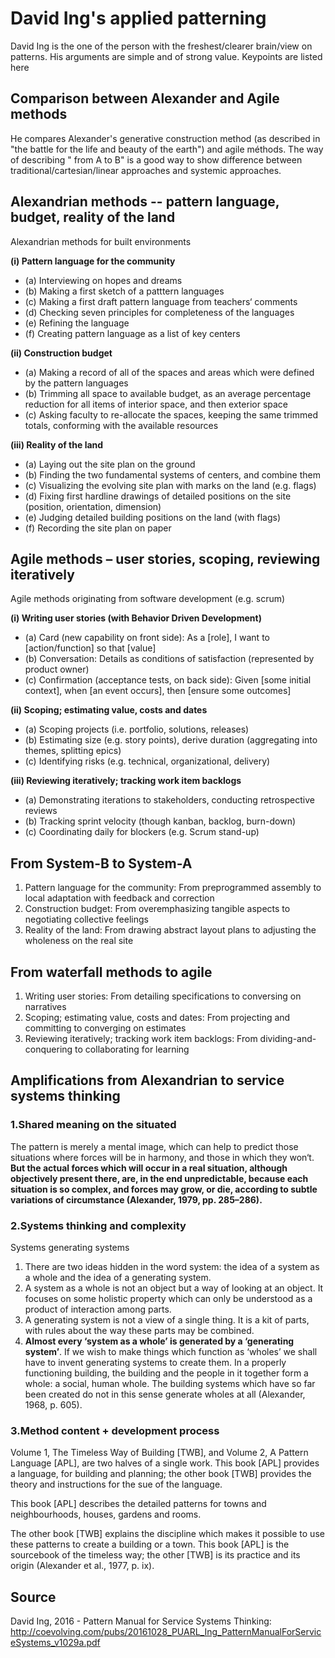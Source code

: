 # David Ing's applied patterning

David Ing is the one of the person with the freshest/clearer brain/view on patterns. His arguments are simple and of strong value. Keypoints are listed here



## Comparison between Alexander and Agile methods

He compares Alexander's generative construction method (as described in "the battle for the life and beauty of the earth") and agile méthods. The way of describing " from A to B" is a good way to show difference between traditional/cartesian/linear approaches and systemic approaches.


## Alexandrian methods -- pattern language, budget, reality of the land
Alexandrian methods for built environments

**(i) Pattern language for the community**
- (a) Interviewing on hopes and dreams
- (b) Making a first sketch of a patttern languages
- (c) Making a first draft pattern language from teachers‘ comments
- (d) Checking seven principles for completeness of the languages
- (e) Refining the language
- (f) Creating pattern language as a list of key centers

**(ii) Construction budget**
- (a) Making a record of all of the spaces and areas which were defined by the pattern languages
- (b) Trimming all space to available budget, as an average percentage reduction for all items of interior space, and then exterior space
- (c) Asking faculty to re-allocate the spaces, keeping the same trimmed totals, conforming with  the available resources

**(iii) Reality of the land** 
- (a) Laying out the site plan on the ground
- (b) Finding the two fundamental systems of centers, and combine them
- (c) Visualizing the evolving site plan with marks on the land (e.g. flags)
- (d) Fixing first hardline drawings of detailed positions on the site (position, orientation, dimension)
- (e) Judging detailed building positions on the land (with flags)
- (f) Recording the site plan on paper


## Agile methods – user stories, scoping, reviewing iteratively
Agile methods originating from software development (e.g. scrum)

**(i) Writing user stories (with Behavior Driven Development)**
- (a) Card (new capability on front side): As a [role], I want to [action/function] so that [value]
- (b) Conversation: Details as conditions of satisfaction (represented by product owner)
- (c) Confirmation (acceptance tests, on back side): Given [some initial context], when [an event occurs], then [ensure some outcomes]

**(ii) Scoping; estimating value, costs and dates**
- (a) Scoping projects (i.e. portfolio, solutions, releases)
- (b) Estimating size (e.g. story points), derive duration (aggregating into themes, splitting epics)
- (c) Identifying risks (e.g. technical, organizational, delivery)

**(iii) Reviewing iteratively; tracking work item backlogs**
- (a) Demonstrating iterations to stakeholders, conducting retrospective reviews
- (b) Tracking sprint velocity (though kanban, backlog, burn-down)
- (c) Coordinating daily for blockers (e.g. Scrum stand-up)




## From System-B to System-A

1. Pattern language for the community: From preprogrammed assembly to local adaptation with feedback and correction
2. Construction budget: From overemphasizing tangible aspects to negotiating collective feelings
3. Reality of the land: From drawing abstract layout plans to adjusting the wholeness on the real site


## From waterfall methods to agile

1. Writing user stories: From detailing specifications to  conversing on narratives
2. Scoping; estimating value,  costs and dates: From projecting and committing to converging on estimates
3. Reviewing iteratively; tracking work item backlogs: From dividing-and-conquering to collaborating for learning

## Amplifications from Alexandrian to service systems thinking

### 1.Shared meaning on the situated

The pattern is merely a mental image, which can help to predict those situations where forces will be in harmony, and those in which they won‘t. **But the actual forces which will occur in a real situation, although objectively present there, are, in the end unpredictable,  because each situation is so complex, and forces may grow, or die, according to subtle variations of circumstance (Alexander, 1979, pp. 285–286).**

### 2.Systems thinking and complexity

Systems generating systems
1. There are two ideas hidden in the word system: the idea of a system as a whole and the idea of a generating system.
2. A system as a whole is not an object but a way of looking at an object. It focuses on some holistic property which can only be understood as a product of interaction among parts.
3. A generating system is not a view of a single thing. It is a kit of parts, with rules about the way these parts may be combined.
4. **Almost every ‘system as a whole’ is generated by a ‘generating system’**. If we wish to make things which function as ‘wholes’ we shall have to invent generating systems to create them.
In a properly functioning building, the building and the people in it together form a whole: a social, human whole. 
The building systems which have so far been created do not in this sense generate wholes at all (Alexander, 1968, p. 605).

### 3.Method content + development process

Volume 1, The Timeless Way of Building [TWB], and Volume 2, A Pattern Language [APL], are two halves of a single work. This book [APL] provides a language, for building and planning; the other book [TWB] provides the theory and instructions for the sue of the language. 

This book [APL] describes the detailed patterns for towns and neighbourhoods, houses, gardens and rooms. 

The other book [TWB] explains the discipline which makes it possible to use these patterns to create a building or a town.  This book [APL] is the sourcebook of the timeless way; the other [TWB] is its practice and its origin (Alexander et al., 1977, p. ix).

## Source

David Ing, 2016 - Pattern Manual for Service Systems Thinking: http://coevolving.com/pubs/20161028_PUARL_Ing_PatternManualForServiceSystems_v1029a.pdf
